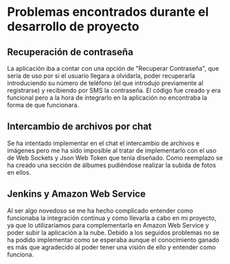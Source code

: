 # Problemas encontrados durante el desarrollo de proyecto
## Recuperación de contraseña

La aplicación iba a contar con una opción de "Recuperar Contraseña", que sería de uso por si el usuario llegara a olvidarla, poder recuperarla introduciendo su número de teléfono (el que introdujo previamente al registrarse) y recibiendo por SMS la contraseña.
El código fue creado y era funcional pero a la hora de integrarlo en la aplicación no encontraba la forma de que funcionara.

## Intercambio de archivos por chat

Se ha intentado implementar en el chat el intercambio de archivos e imágenes pero me ha sido imposible al tratar de implementarlo con el uso de Web Sockets y Json Web Token que tenía diseñado.
Como reemplazo se ha creado una sección de álbumes pudiéndose realizar la subida de fotos en ellos.

## Jenkins y Amazon Web Service

Al ser algo novedoso se me ha hecho complicado entender como funcionaba la integración continua y como llevarla a cabo en mi proyecto, ya que lo utilizaríamos para complementarla en Amazon Web Service y poder subir la aplicación a la nube.
Debido a los seguidos problemas no se ha podido implementar como se esperaba aunque el conocimiento ganado es más que agradecido al poder tener una visión de ello y entender como funciona.
